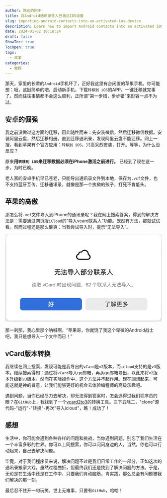 ```yaml
---
author: 路边的阿不
title: 将Android通讯录导入已激活IOS设备
slug: importing-android-contacts-into-an-activated-ios-device
description: Learn how to import Android contacts into an activated iOS device without 'Move to iOS' app. Overcome the challenges of vCard version constraints with proven solutions.
date: 2024-01-02 10:10:24
draft: false
ShowToc: true
TocOpen: true
tags:
  - 效率
categories:
  - 教程
---
```

那天，家里的长辈的`Android`手机坏了，正好我这里有台闲置的苹果手机。你可能想：哦，这挺简单的吧，启动新手机，下载`转移到 iOS`的APP，一键迁移就完事了。然而往往事情都不会这么顺利，正所谓“第一步错，步步错”来形容一点不为过。

## 安卓的倔强

我之前没做过这方面的迁移，因此随性而来：先安装微信，然后迁移微信数据。安装阿里云盘，然后迁移相册。直到迁移通讯录，发现阿里云盘不能迁移。网上一搜，看到苹果有个官方应用：`转移到 iOS`，兴高采烈安装，打开。等等，为什么没反应？

原来**用`转移到 iOS`来迁移数据必须在iPhone激活之前进行。** 已经到了现在这一步，为时已晚。

老人家的安卓手机早已苍老，只能导出通讯录文件到本地，保存为`.vcf`文件，也不支持蓝牙互传。迁移通讯录，就像是那一个执拗的孩子，打死不肯低头。

## 苹果的高傲

那怎么将`.vcf`文件导入到iPhone的通讯录呢？我在网上搜索答案，得到的解决方法是：需要通过网页版`iCloud`的“导入vcard联系人”功能。既然有方法，那就试试看。然而过程还是那么酸爽：当我尝试导入时，提示“无法导入”。

![import vcard](imgs/posts/2024-01-02-importing-android-contacts-into-an-activated-ios-device/截屏2024-01-02%2009.39.34.webp)

那一刹那，我心里那个呐喊啊，“苹果哥，你就饶了我这个卑微的Android战士吧，我只是想导入一个文件而已！”

## vCard版本转换

我继续在网上搜索，发现可能是我导出的`vCard`是`v2`版本，而`icloud`支持的是`v3`版本。继续搜索得知：通过将`vCard`导入qq邮箱，再从qq邮箱导出，以此来将`v2`版本升级到`v3`版本。然而在实际操作中，这个方法并不起作用。现在回想起来，可能这就是神的旨意，让我们能够更好的机会去体验编程师的高级乐趣吧。

遇到问题，当你已经尽力去解决，却无法得到答案时，怎会逃得过我们程序员的眼？在`GitHub`上，我找到了一个[vcard2to3](https://github.com/jowave/vcard2to3)的转换工具。三下五除二，"clone"源代码-"运行"-"转换"-再次"导入icloud"，瞧！成功了！

## 感想

生活中，你可能会遇到各种各样的问题和挑战，当你遇到问题，别忘了我们生活在一个丰富多彩的世界。你可以上网搜索，你可以问问身边的人，当然，你也可以行动起来，自己去解决问题。

毕竟，对于我们程序员来说，解决问题不过是我们日常工作的一部分，正如这次的通讯录搬家大戏，虽然过程曲折，但最终我们还是找到了解决问题的方法。于是，无论是在生活中还是在工作中，只要我们肯动脑筋，肯实践，那么总会有问题被我们解决的那一刻。

最后忍不住开一句玩笑，世上无难事，只要有`GitHub`，哈哈！